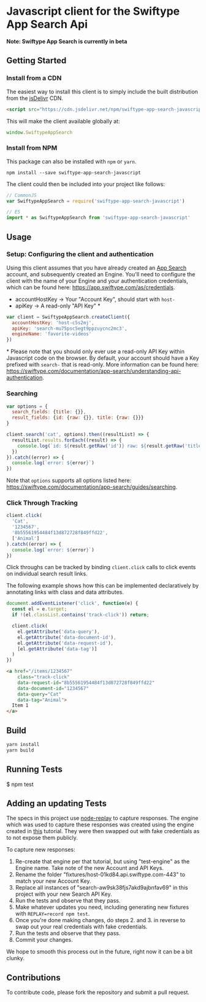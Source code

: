# Javascript client for the Swiftype App Search Api

**Note: Swiftype App Search is currently in beta**

## Getting Started
### Install from a CDN

The easiest way to install this client is to simply include the built distribution from the [jsDelivr](https://www.jsdelivr.com/) CDN.

```html
<script src="https://cdn.jsdelivr.net/npm/swiftype-app-search-javascript@1.0.3"></script>
```

This will make the client available globally at:

```javascript
window.SwiftypeAppSearch
```

### Install from NPM

This package can also be installed with `npm` or `yarn`.

```
npm install --save swiftype-app-search-javascript
```

The client could then be included into your project like follows:

```javascript
// CommonJS
var SwiftypeAppSearch = require('swiftype-app-search-javascript')

// ES
import * as SwiftypeAppSearch from 'swiftype-app-search-javascript'
```

## Usage

### Setup: Configuring the client and authentication

Using this client assumes that you have already created an [App Search](https://swiftype.com/app-search) account, and subsequently created an Engine. You'll need to configure the client with the name of your Engine and your authentication credentials, which can be found here: https://app.swiftype.com/as/credentials.

- accountHostKey -> Your "Account Key", should start with `host-`
- apiKey -> A read-only "API Key" *

```javascript
var client = SwiftypeAppSearch.createClient({
  accountHostKey: 'host-c5s2mj',
  apiKey: 'search-mu75psc5egt9ppzuycnc2mc3',
  engineName: 'favorite-videos'
})
```

\* Please note that you should only ever use a read-only API Key within Javascript code on the browser. By default, your account should have a Key prefixed with `search-` that is read-only. More information can be found here: https://swiftype.com/documentation/app-search/understanding-api-authentication.

### Searching

```javascript
var options = {
  search_fields: {title: {}},
  result_fields: {id: {raw: {}}, title: {raw: {}}}
}

client.search('cat', options).then((resultList) => {
  resultList.results.forEach((result) => {
    console.log(`id: ${result.getRaw('id')} raw: ${result.getRaw('title')}`)
  })
}).catch((error) => {
  console.log(`error: ${error}`)
})
```

Note that `options` supports all options listed here: https://swiftype.com/documentation/app-search/guides/searching.

### Click Through Tracking

```javascript
client.click(
  'Cat',
  '1234567',
  '8b55561954484f13d872728f849ffd22',
  ['Animal']
).catch((error) => {
  console.log(`error: ${error}`)
})
```

Click throughs can be tracked by binding `client.click` calls to click events on individual search result links.

The following example shows how this can be implemented declaratively by annotating links with class and data attributes.

```javascript
document.addEventListener('click', function(e) {
  const el = e.target;
  if !(el.classList.contains('track-click')) return;

  client.click(
    el.getAttribute('data-query'),
    el.getAttribute('data-document-id'),
    el.getAttribute('data-request-id'),
    [el.getAttribute('data-tag')]
  )
})
```

```html
<a href="/items/1234567"
    class="track-click"
    data-request-id="8b55561954484f13d872728f849ffd22"
    data-document-id="1234567"
    data-query="Cat"
    data-tag="Animal">
  Item 1
</a>
```

## Build

```bash
yarn install
yarn build
```

## Running Tests

  $ npm test

## Adding an updating Tests

  The specs in this project use [node-replay](https://github.com/assaf/node-replay) to capture responses. The engine which was used to capture these
  responses was created using the engine created in [this](https://github.com/swiftype/app-search-demo-react#push-data-to-the-node-modules-engine) tutorial. They were then swapped out with fake credentials as to not expose them publicly.

  To capture new responses:

  1. Re-create that engine per that tutorial, but using "test-engine" as the Engine name. Take note of the new Account and API Keys.
  2. Rename the folder "fixtures/host-01kd84.api.swiftype.com-443" to match your new Account Key.
  3. Replace all instances of "search-aw9sk38fjs7akd9ajbnfav69" in this project with your new Search API Key.
  4. Run the tests and observe that they pass.
  5. Make whatever updates you need, including generating new fixtures with `REPLAY=record npm test`.
  6. Once you're done making changes, do steps 2. and 3. in reverse to swap out your real credentials with fake credentials.
  7. Run the tests and observe that they pass.
  8. Commit your changes.

  We hope to smooth this process out in the future, right now it can be a bit clunky.

## Contributions

  To contribute code, please fork the repository and submit a pull request.
